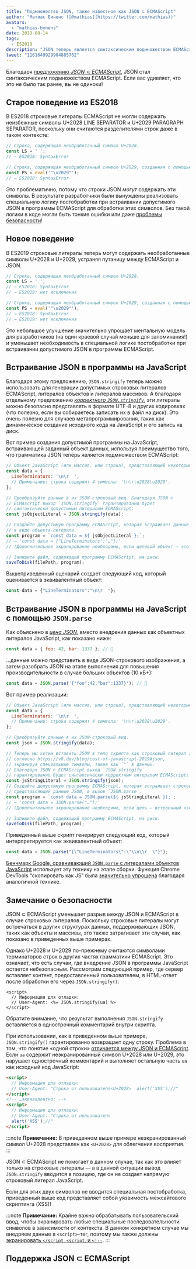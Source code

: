 ```yaml
---
title: "Подмножество JSON, также известное как JSON ⊂ ECMAScript"
author: "Матиас Биненс ([@mathias](https://twitter.com/mathias))"
avatars: 
  - "mathias-bynens"
date: 2019-08-14
tags: 
  - ES2019
description: "JSON теперь является синтаксическим подмножеством ECMAScript."
tweet: "1161649929904885762"
---
```

Благодаря [предложению _JSON ⊂ ECMAScript_](https://github.com/tc39/proposal-json-superset), JSON стал синтаксическим подмножеством ECMAScript. Если вас удивляет, что это не было так ранее, вы не одиноки!

## Старое поведение из ES2018

В ES2018 строковые литералы ECMAScript не могли содержать неизбежные символы U+2028 LINE SEPARATOR и U+2029 PARAGRAPH SEPARATOR, поскольку они считаются разделителями строк даже в таком контексте:

```js
// Строка, содержащая необработанный символ U+2028.
const LS = ' ';
// → ES2018: SyntaxError

// Строка, содержащая необработанный символ U+2029, созданная с помощью `eval`:
const PS = eval('"\u2029"');
// → ES2018: SyntaxError
```

Это проблематично, потому что строки JSON _могут_ содержать эти символы. В результате разработчики были вынуждены реализовать специальную логику постобработки при встраивании допустимого JSON в программы ECMAScript для обработки этих символов. Без такой логики в коде могли быть тонкие ошибки или даже [проблемы безопасности](#security)!

<!--truncate-->
## Новое поведение

В ES2019 строковые литералы теперь могут содержать необработанные символы U+2028 и U+2029, устраняя путаницу между ECMAScript и JSON.

```js
// Строка, содержащая необработанный символ U+2028.
const LS = ' ';
// → ES2018: SyntaxError
// → ES2019: нет исключения

// Строка, содержащая необработанный символ U+2029, созданная с помощью `eval`:
const PS = eval('"\u2029"');
// → ES2018: SyntaxError
// → ES2019: нет исключения
```

Это небольшое улучшение значительно упрощает ментальную модель для разработчиков (на один краевой случай меньше для запоминания!) и уменьшает необходимость в специальной логике постобработки при встраивании допустимого JSON в программы ECMAScript.

## Встраивание JSON в программы на JavaScript

Благодаря этому предложению, `JSON.stringify` теперь можно использовать для генерации допустимых строковых литералов ECMAScript, литералов объектов и литералов массивов. А благодаря отдельному предложению [_корректного `JSON.stringify`_](/features/well-formed-json-stringify), эти литералы можно безопасно представлять в формате UTF-8 и других кодировках (что полезно, если вы собираетесь записать их в файл на диск). Это очень полезно для случаев метапрограммирования, таких как динамическое создание исходного кода на JavaScript и его запись на диск.

Вот пример создания допустимой программы на JavaScript, встраивающей заданный объект данных, используя преимущество того, что грамматика JSON теперь является подмножеством ECMAScript:

```js
// Объект JavaScript (или массив, или строка), представляющий некоторые данные.
const data = {
  LineTerminators: '\n\r  ',
  // Примечание: строка содержит 4 символа: '\n\r\u2028\u2029'.
};

// Преобразуйте данные в их JSON-строковый вид. Благодаря JSON ⊂
// ECMAScript выход `JSON.stringify` гарантированно будет
// синтаксически допустимым литералом ECMAScript:
const jsObjectLiteral = JSON.stringify(data);

// Создайте допустимую программу ECMAScript, которая встраивает данные
// в виде объекта-литерала.
const program = `const data = ${ jsObjectLiteral };`;
// → 'const data = {"LineTerminators":"…"};'
// (Дополнительное экранирование необходимо, если целевой объект — это встроенный <script>.)

// Запишите файл, содержащий программу ECMAScript, на диск.
saveToDisk(filePath, program);
```

Вышеприведенный сценарий создает следующий код, который оценивается в эквивалентный объект:

```js
const data = {"LineTerminators":"\n\r  "};
```

## Встраивание JSON в программы на JavaScript с помощью `JSON.parse`

Как объяснено в [_цена JSON_](/blog/cost-of-javascript-2019#json), вместо внедрения данных как объектных литералов JavaScript, как показано ниже:

```js
const data = { foo: 42, bar: 1337 }; // 🐌
```

…данные можно представить в виде JSON-строкового изображения, а затем разобрать JSON на этапе выполнения для повышения производительности в случае больших объектов (10 кБ+):

```js
const data = JSON.parse('{"foo":42,"bar":1337}'); // 🚀
```

Вот пример реализации:

```js
// Объект JavaScript (или массив, или строка), представляющий некоторые данные.
const data = {
  LineTerminators: '\n\r  ',
  // Примечание: строка содержит 4 символа: '\n\r\u2028\u2029'.
};

// Преобразуйте данные в их JSON-строковый вид.
const json = JSON.stringify(data);

// Теперь мы хотим вставить JSON в тело скрипта как строковый литерал JavaScript
// согласно https://v8.dev/blog/cost-of-javascript-2019#json,
// экранируя специальные символы, такие как `"` в данных.
// Благодаря JSON ⊂ ECMAScript выход `JSON.stringify`
// гарантированно будет синтаксически корректным литералом ECMAScript:
const jsStringLiteral = JSON.stringify(json);
// Создайте допустимую программу ECMAScript, которая встраивает строковый литерал JavaScript,
// представляющий данные JSON, в вызов `JSON.parse`.
const program = `const data = JSON.parse(${ jsStringLiteral });`;
// → 'const data = JSON.parse("…");'
// (Дополнительное экранирование необходимо, если цель — встроенный <script>.)

// Запишите файл, содержащий программу ECMAScript, на диск.
saveToDisk(filePath, program);
```

Приведенный выше скрипт генерирует следующий код, который интерпретируется как эквивалентный объект:

```js
const data = JSON.parse("{\"LineTerminators\":\"\\n\\r  \"}");
```

[Бенчмарк Google, сравнивающий `JSON.parse` с литералами объектов JavaScript](https://github.com/GoogleChromeLabs/json-parse-benchmark) использует эту технику на этапе сборки. Функция Chrome DevTools “скопировать как JS” была [значительно упрощена](https://chromium-review.googlesource.com/c/chromium/src/+/1464719/9/third_party/blink/renderer/devtools/front_end/elements/DOMPath.js) благодаря аналогичной технике.

## Замечание о безопасности

JSON ⊂ ECMAScript уменьшает разрыв между JSON и ECMAScript в случае строковых литералов. Поскольку строковые литералы могут встречаться в других структурах данных, поддерживающих JSON, таких как объекты и массивы, это также затрагивает эти случаи, как показано в приведенных выше примерах.

Однако U+2028 и U+2029 по-прежнему считаются символами терминаторов строк в других частях грамматики ECMAScript. Это означает, что есть случаи, где внедрение JSON в программы JavaScript остается небезопасным. Рассмотрим следующий пример, где сервер вставляет контент, предоставленный пользователем, в HTML-ответ после обработки его через `JSON.stringify()`:

```ejs
<script>
  // Информация для отладки:
  // User-Agent: <%= JSON.stringify(ua) %>
</script>
```

Обратите внимание, что результат выполнения `JSON.stringify` вставляется в однострочный комментарий внутри скрипта.

При использовании, как в приведенном выше примере, `JSON.stringify()` гарантированно возвращает одну строку. Проблема в том, что понятие «одной строки» [отличается между JSON и ECMAScript](https://speakerdeck.com/mathiasbynens/hacking-with-unicode?slide=136). Если `ua` содержит неэкранированный символ U+2028 или U+2029, это нарушает однострочный комментарий и выполняет остальную часть `ua` как исходный код JavaScript:

```html
<script>
  // Информация для отладки:
  // User-Agent: "Строка от пользователя<U+2028>  alert('XSS');//"
</script>
<!-- …эквивалентно: -->
<script>
  // Информация для отладки:
  // User-Agent: "Строка от пользователя
  alert('XSS');//"
</script>
```

:::note
**Примечание:** В приведенном выше примере неэкранированный символ U+2028 представлен как `<U+2028>` для облегчения восприятия.
:::

JSON ⊂ ECMAScript не помогает в данном случае, так как это влияет только на строковые литералы — а в данной ситуации вывод `JSON.stringify` вводится в позицию, где он не создает напрямую строковый литерал JavaScript.

Если для этих двух символов не вводится специальная постобработка, приведенный выше код представляет собой уязвимость межсайтового скриптинга (XSS)!

:::note
**Примечание:** Крайне важно обрабатывать пользовательский ввод, чтобы экранировать любые специальные последовательности символов в зависимости от контекста. В данном конкретном случае мы внедряем данные в `<script>`-тег, поэтому мы также должны [экранировать `</script`, `<script`, и `<!-​-`](https://mathiasbynens.be/notes/etago#recommendations).
:::

## Поддержка JSON ⊂ ECMAScript

<feature-support chrome="66 /blog/v8-release-66#json-ecmascript"
                 firefox="yes"
                 safari="yes"
                 nodejs="10"
                 babel="yes https://github.com/babel/babel/tree/master/packages/babel-plugin-proposal-json-strings"></feature-support>
